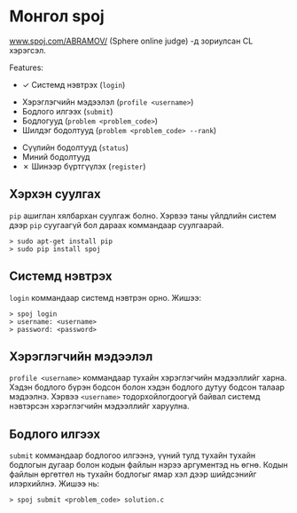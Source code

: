 Монгол spoj
===========

www.spoj.com/ABRAMOV/ (Sphere online judge) -д зориулсан CL хэрэгсэл.

Features:

- ✓ Системд нэвтрэх       (`login`)
+ Хэрэглэгчийн мэдээлэл (`profile <username>`)
+ Бодлого илгээх        (`submit`)
+ Бодлогууд             (`problem <problem_code>`)
+ Шилдэг бодолтууд      (`problem <problem_code> --rank`)
- Сүүлийн бодолтууд     (`status`)
- Миний бодолтууд
- ✗ Шинээр бүртгүүлэх     (`register`)


## Хэрхэн суулгах
`pip` ашиглан хялбархан суулгаж болно. Хэрвээ таны үйлдлийн систем дээр `pip`
суугаагүй бол дараах коммандаар суулгаарай.

    > sudo apt-get install pip
    > sudo pip install spoj


## Системд нэвтрэх
`login` коммандаар системд нэвтрэн орно.
Жишээ:

	> spoj login
    > username: <username>
	> password: <password>


## Хэрэглэгчийн мэдээлэл
`profile <username>` коммандаар тухайн хэрэглэгчийн мэдээллийг харна. Хэдэн
бодлого бүрэн бодсон болон хэдэн бодлого дутуу бодсон талаар мэдээлнэ. Хэрвээ
`<username>` тодорхойлогдоогүй байвал системд нэвтэрсэн хэрэглэгчийн мэдээллийг
харуулна.

## Бодлого илгээх
`submit` коммандаар бодлогоо илгээнэ, үүний тулд тухайн тухайн бодлогын дугаар
болон кодын файлын нэрээ аргументэд нь өгнө. Кодын файлын өргөтгөл нь тухайн
бодлогыг ямар хэл дээр шийдсэнийг илэрхийлнэ. Жишээ нь:

	> spoj submit <problem_code> solution.c
